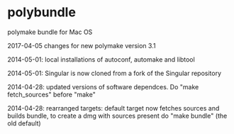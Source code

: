 polybundle
==========

polymake bundle for Mac OS

2017-04-05 changes for new polymake version 3.1

2014-05-01: local installations of autoconf, automake and libtool

2014-05-01: Singular is now cloned from a fork of the Singular repository

2014-04-28: updated versions of software dependces. Do "make fetch_sources" before "make"

2014-04-28: rearranged targets: default target now fetches sources and builds bundle, to create a dmg with sources present do "make bundle" (the old default)
